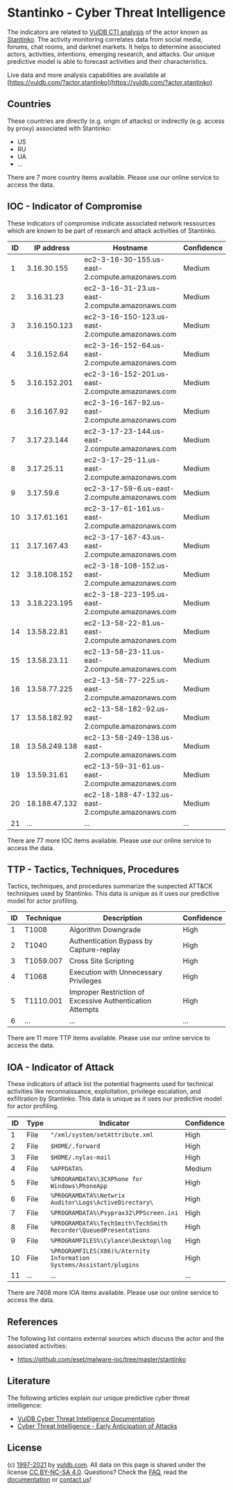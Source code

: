 # Stantinko - Cyber Threat Intelligence

The indicators are related to [VulDB CTI analysis](https://vuldb.com/?doc.cti) of the actor known as [Stantinko](https://vuldb.com/?actor.stantinko). The activity monitoring correlates data from social media, forums, chat rooms, and darknet markets. It helps to determine associated actors, activities, intentions, emerging research, and attacks. Our unique predictive model is able to forecast activities and their characteristics.

Live data and more analysis capabilities are available at [https://vuldb.com/?actor.stantinko](https://vuldb.com/?actor.stantinko)

## Countries

These countries are directly (e.g. origin of attacks) or indirectly (e.g. access by proxy) associated with Stantinko:

* US
* RU
* UA
* ...

There are 7 more country items available. Please use our online service to access the data.

## IOC - Indicator of Compromise

These indicators of compromise indicate associated network ressources which are known to be part of research and attack activities of Stantinko.

ID | IP address | Hostname | Confidence
-- | ---------- | -------- | ----------
1 | 3.16.30.155 | ec2-3-16-30-155.us-east-2.compute.amazonaws.com | Medium
2 | 3.16.31.23 | ec2-3-16-31-23.us-east-2.compute.amazonaws.com | Medium
3 | 3.16.150.123 | ec2-3-16-150-123.us-east-2.compute.amazonaws.com | Medium
4 | 3.16.152.64 | ec2-3-16-152-64.us-east-2.compute.amazonaws.com | Medium
5 | 3.16.152.201 | ec2-3-16-152-201.us-east-2.compute.amazonaws.com | Medium
6 | 3.16.167.92 | ec2-3-16-167-92.us-east-2.compute.amazonaws.com | Medium
7 | 3.17.23.144 | ec2-3-17-23-144.us-east-2.compute.amazonaws.com | Medium
8 | 3.17.25.11 | ec2-3-17-25-11.us-east-2.compute.amazonaws.com | Medium
9 | 3.17.59.6 | ec2-3-17-59-6.us-east-2.compute.amazonaws.com | Medium
10 | 3.17.61.161 | ec2-3-17-61-161.us-east-2.compute.amazonaws.com | Medium
11 | 3.17.167.43 | ec2-3-17-167-43.us-east-2.compute.amazonaws.com | Medium
12 | 3.18.108.152 | ec2-3-18-108-152.us-east-2.compute.amazonaws.com | Medium
13 | 3.18.223.195 | ec2-3-18-223-195.us-east-2.compute.amazonaws.com | Medium
14 | 13.58.22.81 | ec2-13-58-22-81.us-east-2.compute.amazonaws.com | Medium
15 | 13.58.23.11 | ec2-13-58-23-11.us-east-2.compute.amazonaws.com | Medium
16 | 13.58.77.225 | ec2-13-58-77-225.us-east-2.compute.amazonaws.com | Medium
17 | 13.58.182.92 | ec2-13-58-182-92.us-east-2.compute.amazonaws.com | Medium
18 | 13.58.249.138 | ec2-13-58-249-138.us-east-2.compute.amazonaws.com | Medium
19 | 13.59.31.61 | ec2-13-59-31-61.us-east-2.compute.amazonaws.com | Medium
20 | 18.188.47.132 | ec2-18-188-47-132.us-east-2.compute.amazonaws.com | Medium
21 | ... | ... | ...

There are 77 more IOC items available. Please use our online service to access the data.

## TTP - Tactics, Techniques, Procedures

Tactics, techniques, and procedures summarize the suspected ATT&CK techniques used by Stantinko. This data is unique as it uses our predictive model for actor profiling.

ID | Technique | Description | Confidence
-- | --------- | ----------- | ----------
1 | T1008 | Algorithm Downgrade | High
2 | T1040 | Authentication Bypass by Capture-replay | High
3 | T1059.007 | Cross Site Scripting | High
4 | T1068 | Execution with Unnecessary Privileges | High
5 | T1110.001 | Improper Restriction of Excessive Authentication Attempts | High
6 | ... | ... | ...

There are 11 more TTP items available. Please use our online service to access the data.

## IOA - Indicator of Attack

These indicators of attack list the potential fragments used for technical activities like reconnaissance, exploitation, privilege escalation, and exfiltration by Stantinko. This data is unique as it uses our predictive model for actor profiling.

ID | Type | Indicator | Confidence
-- | ---- | --------- | ----------
1 | File | `"/xml/system/setAttribute.xml` | High
2 | File | `$HOME/.forward` | High
3 | File | `$HOME/.nylas-mail` | High
4 | File | `%APPDATA%` | Medium
5 | File | `%PROGRAMDATA%\3CXPhone for Windows\PhoneApp` | High
6 | File | `%PROGRAMDATA%\Netwrix Auditor\Logs\ActiveDirectory\` | High
7 | File | `%PROGRAMDATA%\Psyprax32\PPScreen.ini` | High
8 | File | `%PROGRAMDATA%\TechSmith\TechSmith Recorder\QueuedPresentations` | High
9 | File | `%PROGRAMFILES%\Cylance\Desktop\log` | High
10 | File | `%PROGRAMFILES(X86)%/Aternity Information Systems/Assistant/plugins` | High
11 | ... | ... | ...

There are 7408 more IOA items available. Please use our online service to access the data.

## References

The following list contains external sources which discuss the actor and the associated activities:

* https://github.com/eset/malware-ioc/tree/master/stantinko

## Literature

The following articles explain our unique predictive cyber threat intelligence:

* [VulDB Cyber Threat Intelligence Documentation](https://vuldb.com/?doc.cti)
* [Cyber Threat Intelligence - Early Anticipation of Attacks](https://www.scip.ch/en/?labs.20201022)

## License

(c) [1997-2021](https://vuldb.com/?doc.changelog) by [vuldb.com](https://vuldb.com/?doc.about). All data on this page is shared under the license [CC BY-NC-SA 4.0](https://creativecommons.org/licenses/by-nc-sa/4.0/). Questions? Check the [FAQ](https://vuldb.com/?doc.faq), read the [documentation](https://vuldb.com/?doc) or [contact us](https://vuldb.com/?contact)!
